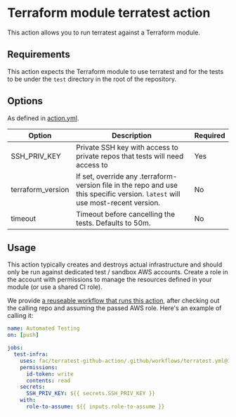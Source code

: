 # Terraform module terratest action

This action allows you to run terratest against a Terraform module.


## Requirements

This action expects the Terraform module to use terratest and for the tests to be under the `test` directory in the root of the repository.


## Options
As defined in [action.yml](./action.yml).

|      Option       |                                            Description                                                                         | Required |
|-------------------|--------------------------------------------------------------------------------------------------------------------------------|----------|
| SSH_PRIV_KEY      | Private SSH key with access to private repos that tests will need access to                                                    | Yes      |
| terraform_version | If set, override any .terraform-version file in the repo and use this specific version. `latest` will use most-recent version. | No       |
| timeout           | Timeout before cancelling the tests. Defaults to 50m.                                                                          | No       |


## Usage

This action typically creates and destroys actual infrastructure and should only be run against dedicated test / sandbox AWS accounts. Create a role in the account with permissions to manage the resources defined in your module (or use a shared CI role).

We provide [a reuseable workflow that runs this action](./.github/workflows/terratest.yml), after checking out the calling repo and assuming the passed AWS role. Here's an example of calling it:

```yaml
name: Automated Testing
on: [push]

jobs:
  test-infra:
    uses: fac/terratest-github-action/.github/workflows/terratest.yml@1.x-stable
    permissions:
      id-token: write
      contents: read
    secrets:
      SSH_PRIV_KEY: ${{ secrets.SSH_PRIV_KEY }}
    with:
      role-to-assume: ${{ inputs.role-to-assume }}
```
